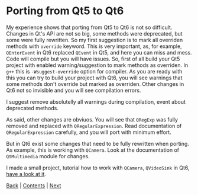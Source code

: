 # Porting from Qt5 to Qt6

My experience shows that porting from Qt5 to Qt6 is not so difficult. Changes in
Qt's API are not so big, some methods were deprecated, but some were fully
rewritten. So my first suggestion is to mark all overriden methods with
`override` keyword. This is very important, as, for example, `QEnterEvent` in Qt6
replaced `QEvent` in Qt5, and here you can miss and mess. Code will compile
but you will have issues. So, first of all build your Qt5 project with enabled
warning/suggestion to mark methods as overriden. In `g++` this is
`-Wsuggest-override` option for compiler. As you are ready with this you can
try to build your project with Qt6, you will see warnings that some methods
don't override but marked as overriden. Other changes in Qt6 not so invisible
and you will see compilation errors.

I suggest remove absolutelly all warnings during compilation, event about
deprecated methods.

As said, other changes are obviuos. You will see that `QRegExp` was fully
removed and replaced with `QRegularExpression`. Read documentation of
`QRegularExpression` carefully, and you will port with minimum effort.

But in Qt6 exist some changes that need to be fully rewritten when
porting. As example, this is working with `QCamera`. Look at the documentation
of `QtMultimedia` module for changes.

I made a small project, tutorial how to work with `QCamera`, `QVideoSink`
in Qt6, [have a look at it](https://github.com/igormironchik/qt6_qcamera).

[Back](../chapter05/06.md) | [Contents](../README.md) | [Next](../links.md)
